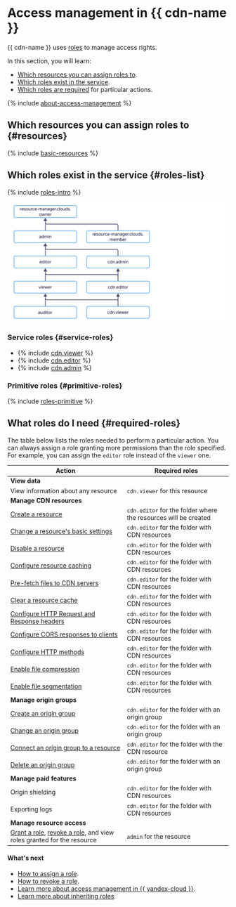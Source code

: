 # Access management in {{ cdn-name }}

{{ cdn-name }} uses [roles](../../iam/concepts/access-control/roles.md) to manage access rights.

In this section, you will learn:

* [Which resources you can assign roles to](#resources).
* [Which roles exist in the service](#roles-list).
* [Which roles are required](#required-roles) for particular actions.

{% include [about-access-management](../../_includes/iam/about-access-management.md) %}

## Which resources you can assign roles to {#resources}

{% include [basic-resources](../../_includes/iam/basic-resources-for-access-control.md) %}

## Which roles exist in the service {#roles-list}

{% include [roles-intro](../../_includes/roles-intro.md) %}

![image](../../_assets/cdn/security/service-roles-hierarchy.svg)

### Service roles {#service-roles}

* {% include [cdn.viewer](../../_includes/iam/roles/short-descriptions/cdn.viewer.md) %}
* {% include [cdn.editor](../../_includes/iam/roles/short-descriptions/cdn.editor.md) %}
* {% include [cdn.admin](../../_includes/iam/roles/short-descriptions/cdn.admin.md) %}

### Primitive roles {#primitive-roles}

{% include [roles-primitive](../../_includes/roles-primitive.md) %}

## What roles do I need {#required-roles}

The table below lists the roles needed to perform a particular action. You can always assign a role granting more permissions than the role specified. For example, you can assign the `editor` role instead of the `viewer` one.

| Action | Required roles |
-------- | --------
| **View data** |
| View information about any resource | `cdn.viewer` for this resource |
| **Manage CDN resources** |
| [Create a resource](../operations/resources/create-resource.md) | `cdn.editor` for the folder where the resources will be created |
| [Change a resource's basic settings](../operations/resources/configure-basics.md) | `cdn.editor` for the folder with CDN resources |
| [Disable a resource](../operations/resources/disable-resource.md) | `cdn.editor` for the folder with CDN resources |
| [Configure resource caching](../operations/resources/configure-caching.md) | `cdn.editor` for the folder with CDN resources |
| [Pre-fetch files to CDN servers](../operations/resources/prefetch-files.md) | `cdn.editor` for the folder with CDN resources |
| [Clear a resource cache](../operations/resources/purge-cache.md) | `cdn.editor` for the folder with CDN resources |
| [Configure HTTP Request and Response headers](../operations/resources/configure-headers.md) | `cdn.editor` for the folder with CDN resources |
| [Configure CORS responses to clients](../operations/resources/configure-cors.md) | `cdn.editor` for the folder with CDN resources |
| [Configure HTTP methods](../operations/resources/configure-http.md) | `cdn.editor` for the folder with CDN resources |
| [Enable file compression](../operations/resources/enable-compression.md) | `cdn.editor` for the folder with CDN resources |
| [Enable file segmentation](../operations/resources/enable-segmentation.md) | `cdn.editor` for the folder with CDN resources |
| **Manage origin groups** |
| [Create an origin group](../operations/origin-groups/create-group.md) | `cdn.editor` for the folder with an origin group |
| [Change an origin group](../operations/origin-groups/edit-group.md) | `cdn.editor` for the folder with an origin group |
| [Connect an origin group to a resource](../operations/origin-groups/bind-group-to-resource.md) | `cdn.editor` for the folder with the CDN resource |
| [Delete an origin group](../operations/origin-groups/delete-group.md) | `cdn.editor` for the folder with an origin group |
| **Manage paid features** |
| Origin shielding | `cdn.editor` for the folder with CDN resources |
| Exporting logs | `cdn.editor` for the folder with CDN resources |
| **Manage resource access** |
| [Grant a role](../../iam/operations/roles/grant.md), [revoke a role](../../iam/operations/roles/revoke.md), and view roles granted for the resource | `admin` for the resource |

#### What's next

* [How to assign a role](../../iam/operations/roles/grant.md).
* [How to revoke a role](../../iam/operations/roles/revoke.md).
* [Learn more about access management in {{ yandex-cloud }}](../../iam/concepts/access-control/index.md).
* [Learn more about inheriting roles](../../resource-manager/concepts/resources-hierarchy.md#access-rights-inheritance).
